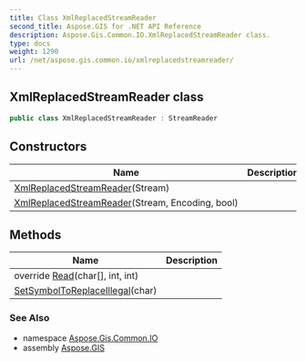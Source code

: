 ```yaml
---
title: Class XmlReplacedStreamReader
second_title: Aspose.GIS for .NET API Reference
description: Aspose.Gis.Common.IO.XmlReplacedStreamReader class. 
type: docs
weight: 1290
url: /net/aspose.gis.common.io/xmlreplacedstreamreader/
---
```

## XmlReplacedStreamReader class

```csharp
public class XmlReplacedStreamReader : StreamReader
```

## Constructors

| Name | Description |
| --- | --- |
| [XmlReplacedStreamReader](xmlreplacedstreamreader/#constructor)(Stream) |  |
| [XmlReplacedStreamReader](xmlreplacedstreamreader/#constructor_1)(Stream, Encoding, bool) |  |

## Methods

| Name | Description |
| --- | --- |
| override [Read](../../aspose.gis.common.io/xmlreplacedstreamreader/read/#read_1)(char[], int, int) |  |
| [SetSymbolToReplaceIllegal](../../aspose.gis.common.io/xmlreplacedstreamreader/setsymboltoreplaceillegal/)(char) |  |

### See Also

* namespace [Aspose.Gis.Common.IO](../../aspose.gis.common.io/)
* assembly [Aspose.GIS](../../)


